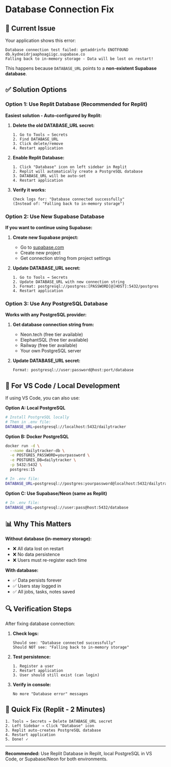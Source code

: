 # Database Connection Fix

## 🔴 Current Issue

Your application shows this error:
```
Database connection test failed: getaddrinfo ENOTFOUND db.kydneidrjaaphoagiigc.supabase.co
Falling back to in-memory storage - Data will be lost on restart!
```

This happens because `DATABASE_URL` points to a **non-existent Supabase database**.

## ✅ Solution Options

### Option 1: Use Replit Database (Recommended for Replit)

**Easiest solution - Auto-configured by Replit:**

1. **Delete the old DATABASE_URL secret:**
   ```
   1. Go to Tools → Secrets
   2. Find DATABASE_URL
   3. Click delete/remove
   4. Restart application
   ```

2. **Enable Replit Database:**
   ```
   1. Click "Database" icon on left sidebar in Replit
   2. Replit will automatically create a PostgreSQL database
   3. DATABASE_URL will be auto-set
   4. Restart application
   ```

3. **Verify it works:**
   ```
   Check logs for: "Database connected successfully"
   (Instead of: "Falling back to in-memory storage")
   ```

### Option 2: Use New Supabase Database

**If you want to continue using Supabase:**

1. **Create new Supabase project:**
   - Go to [supabase.com](https://supabase.com)
   - Create new project
   - Get connection string from project settings

2. **Update DATABASE_URL secret:**
   ```
   1. Go to Tools → Secrets
   2. Update DATABASE_URL with new connection string
   3. Format: postgresql://postgres:[PASSWORD]@[HOST]:5432/postgres
   4. Restart application
   ```

### Option 3: Use Any PostgreSQL Database

**Works with any PostgreSQL provider:**

1. **Get database connection string from:**
   - Neon.tech (free tier available)
   - ElephantSQL (free tier available)
   - Railway (free tier available)
   - Your own PostgreSQL server

2. **Update DATABASE_URL secret:**
   ```
   Format: postgresql://user:password@host:port/database
   ```

## 🚀 For VS Code / Local Development

If using VS Code, you can also use:

**Option A: Local PostgreSQL**
```bash
# Install PostgreSQL locally
# Then in .env file:
DATABASE_URL=postgresql://localhost:5432/dailytracker
```

**Option B: Docker PostgreSQL**
```bash
docker run -d \
  --name dailytracker-db \
  -e POSTGRES_PASSWORD=yourpassword \
  -e POSTGRES_DB=dailytracker \
  -p 5432:5432 \
  postgres:15

# In .env file:
DATABASE_URL=postgresql://postgres:yourpassword@localhost:5432/dailytracker
```

**Option C: Use Supabase/Neon (same as Replit)**
```bash
# In .env file:
DATABASE_URL=postgresql://user:pass@host:5432/database
```

## 📊 Why This Matters

**Without database (in-memory storage):**
- ❌ All data lost on restart
- ❌ No data persistence
- ❌ Users must re-register each time

**With database:**
- ✅ Data persists forever
- ✅ Users stay logged in
- ✅ All jobs, tasks, notes saved

## 🔍 Verification Steps

After fixing database connection:

1. **Check logs:**
   ```
   Should see: "Database connected successfully"
   Should NOT see: "Falling back to in-memory storage"
   ```

2. **Test persistence:**
   ```
   1. Register a user
   2. Restart application
   3. User should still exist (can login)
   ```

3. **Verify in console:**
   ```
   No more "Database error" messages
   ```

## 🎯 Quick Fix (Replit - 2 Minutes)

```
1. Tools → Secrets → Delete DATABASE_URL secret
2. Left Sidebar → Click "Database" icon
3. Replit auto-creates PostgreSQL database
4. Restart application
5. Done! ✓
```

---

**Recommended:** Use Replit Database in Replit, local PostgreSQL in VS Code, or Supabase/Neon for both environments.
